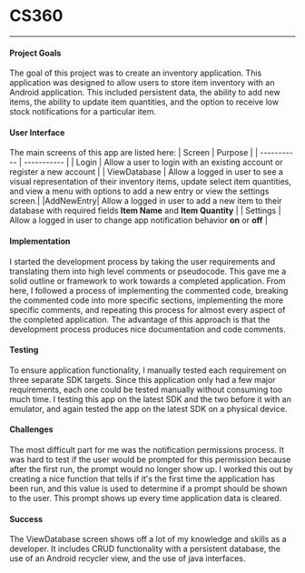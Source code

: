 # CS360

---

#### Project Goals

The goal of this project was to create an inventory application. This application was designed to allow users to store item inventory with an Android application. This included persistent data, the ability to add new items, the ability to update item quantities, and the option to receive low stock notifications for a particular item.

#### User Interface

The main screens of this app are listed here:
| Screen    | Purpose |
| ----------- | ----------- |
| Login     | Allow a user to login with an existing account or register a new account        |
| ViewDatabase   | Allow a logged in user to see a visual representation of their inventory items, update select item quantities, and view a menu with options to add a new entry or view the settings screen.|
|AddNewEntry| Allow a logged in user to add a new item to their database with required fields **Item Name** and **Item Quantity** |
| Settings | Allow a logged in user to change app notification behavior **on** or **off** |

#### Implementation

I started the development process by taking the user requirements and translating them into high level comments or pseudocode. This gave me a solid outline or framework to work towards a completed application. From here, I followed a process of implementing the commented code, breaking the commented code into more specific sections, implementing the more specific comments, and repeating this process for almost every aspect of the completed application. The advantage of this approach is that the development process produces nice documentation and code comments.

#### Testing

To ensure application functionality, I manually tested each requirement on three separate SDK targets. Since this application only had a few major requirements, each one could be tested manually without consuming too much time. I testing this app on the latest SDK and the two before it with an emulator, and again tested the app on the latest SDK on a physical device. 

#### Challenges

The most difficult part for me was the notification permissions process. It was hard to test if the user would be prompted for this permission because after the first run, the prompt would no longer show up. I worked this out by creating a nice function that tells if it's the first time the application has been run, and this value is used to determine if a prompt should be shown to the user. This prompt shows up every time application data is cleared.

#### Success

The ViewDatabase screen shows off a lot of my knowledge and skills as a developer. It includes CRUD functionality with a persistent database, the use of an Android recycler view, and the use of java interfaces. 